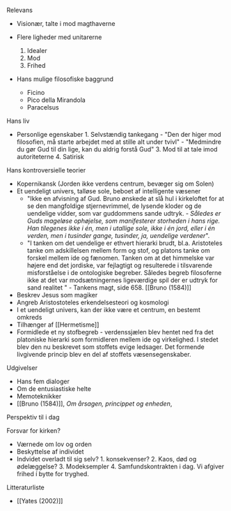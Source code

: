 
Relevans
- Visionær, talte i mod magthaverne 
- Flere ligheder med unitarerne 
     1. Idealer
     2. Mod
     3. Frihed
 
- Hans mulige filosofiske baggrund 
    - Ficino
    - Pico della Mirandola
    - Paracelsus

Hans liv
- Personlige egenskaber
         1. Selvstændig tankegang
         - "Den der higer mod filosofien, må starte arbejdet med at stille alt under tvivl"
         - "Medmindre du gør Gud til din lige, kan du aldrig forstå Gud"
         3. Mod til at tale imod autoriteterne 
         4. Satirisk 

Hans kontroversielle teorier
- Kopernikansk (Jorden ikke verdens centrum, bevæger sig om Solen)
- Et uendeligt univers, talløse sole, beboet af intelligente væsener
   -  "Ikke en afvisning af Gud. Bruno ønskede at slå hul i kirkeloftet for at se den mangfoldige stjernevrimmel, de lysende kloder og de uendelige vidder, som var guddommens sande udtryk. - *Således er Guds mageløse ophøjelse, som manifesterer storheden i hans rige. Han tilegenes ikke i én, men i utallige sole, ikke i én jord, eller i én verden, men i tusinder gange, tusinder, ja, uendelige verdener*".
   - "I tanken om det uendelige er ethvert hierarki brudt, bl.a. Aristoteles tanke om adskillelsen mellem form og stof, og platons tanke om forskel mellem ide og fænomen. Tanken om at det himmelske var højere end det jordiske, var fejlagtigt og resulterede i tilsvarende misforståelse  i de ontologiske begreber. Således begreb filosoferne ikke at det var modsætningernes ligeværdige spil der er udtryk for sand realitet " - Tankens magt, side 658. [[Bruno (1584)]]
- Beskrev Jesus som magiker
- Angreb Aristostoteles erkendelsesteori og kosmologi
- I et uendeligt univers, kan der ikke være et centrum, en bestemt omkreds
- Tilhænger af [[Hermetisme]] 
- Formidlede et ny stofbegreb - verdenssjælen blev hentet ned fra det platoniske hierarki som formidleren mellem ide og virkelighed. I stedet blev den nu beskrevet som stoffets evige ledsager. Det formende livgivende princip blev en del af stoffets væsensegenskaber.

Udgivelser
- Hans fem dialoger 
- Om de entusiastiske helte
- Memoteknikker
-  [[Bruno (1584)]], *Om årsagen, princippet og enheden*,



Perspektiv til i dag

Forsvar for kirken?
- Værnede om lov og orden
- Beskyttelse af individet 
- Indvidet overladt til sig selv?
        1. konsekvenser?
        2. Kaos, død og ødelæggelse?
        3. Modeksempler 
        4. Samfundskontrakten i dag. Vi afgiver frihed í bytte for tryghed.

Litteraturliste 
- [[Yates (2002)]]